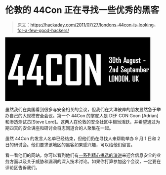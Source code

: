 # 伦敦的 44Con 正在寻找一些优秀的黑客

> 原文：<https://hackaday.com/2011/07/27/londons-44con-is-looking-for-a-few-good-hackers/>

![44con_banner](img/5477b0512e5eadd3402e91c3d7784fff.png "44con_banner")

虽然我们在美国看到很多与安全相关的会议，但我们在大洋彼岸的朋友显然急于举办自己的大规模安全会议。第一个 44Con 的掌舵人是 DEF CON Goon [Adrian]和渗透测试员[Steve Lord]。这两人在伦敦的安全社区中相当活跃，并希望通过为期四天的安全讲座和研讨会将志同道合的人聚集在一起。

虽然 44Con 的发言人名单已经结束，但他们仍在寻找人来帮助举办 9 月 1 日和 2 日的研讨会。他们要求该地区的黑客如果感兴趣，可以给他们留言。

看一看他们的网站，你可以看到他们有[一系列精心挑选的演讲](http://www.44con.com/conference/talks.html)来迎合信息安全的业务方面以及关于威胁和漏洞的深入技术讨论。如果你打算参加这个会议，一定要在评论区告诉我们。